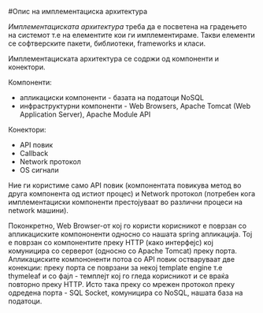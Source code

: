 #Опис на имплементациска архитектура

*Имплементациската архитектура* треба да е посветена на градењето на системот т.е на елементите кои ги имплементираме. Такви елементи се софтверските пакети, библиотеки, 
frameworks и класи. 

Имплементациската архитектура се содржи од компоненти и конектори.

Компоненти:
- апликациски компоненти - базата на податоци NoSQL </li>
- инфраструктурни компоненти - Web Browsers, Apache Tomcat (Web Application Server), Apache Module API 


Конектори: 
- API повик 
- Callback
- Network протокол 
- OS сигнали

Ние ги користиме само API повик (компонентата повикува метод во друга компонента од истиот процес) и Network протокол (потребен кога имплементациски компоненти престојуваат во 
различни процеси на network машини).

Поконкретно, Web Browser-от кој го користи корисникот е поврзан со апликациските компононенти односно со нашата spring апликација. Тој е поврзан со компонентите преку HTTP (како интерфејс) кој комуницира со серверот (односно со Apache Tomcat) преку порта. Апликациските компононенти потоа со API повик остваруваат две конекции: преку порта се поврзани за некој template engine т.е thymeleaf и со фајл - темплејт кој го гледа корисникот и се враќа повторно преку HTTP. Исто така преку со мрежен протокол преку одредена порта - SQL Socket, комуницира со NoSQL, нашата база на податоци.

